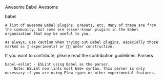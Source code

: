 Awesome Babel Awesome

babel

    A list of awesome Babel plugins, presets, etc. Many of these are from the community, but some are lesser-known plugins in the Babel organization that may be useful to you.

    As always, use caution when trying out Babel plugins, especially those marked as 🔧 experimental or 🔧🚧 under construction.

If you want to contribute, please read the contribution guidelines.
Parsers

    babel-eslint - ESLint using Babel as the parser.
        Note: ESLint now lints most ES6+ syntax. This parser is only necessary if you are using Flow types or other experimental features.
